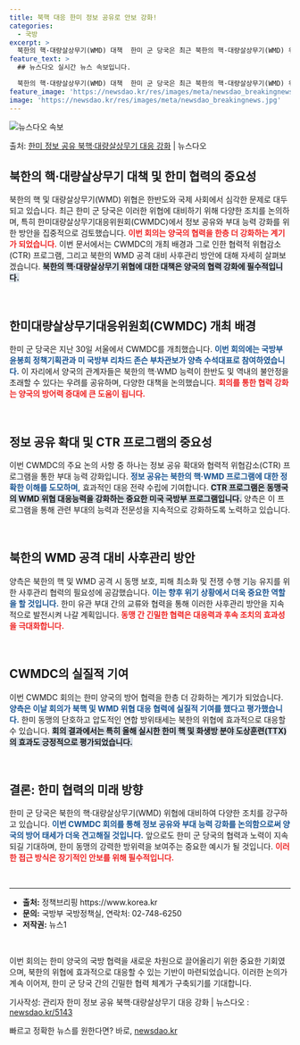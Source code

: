 ```yaml
---
title: 북핵 대응 한미 정보 공유로 안보 강화!
categories:
  - 국방
excerpt: >
  북한의 핵·대량살상무기(WMD) 대책  한미 군 당국은 최근 북한의 핵·대량살상무기(WMD) 위협에 대비하여…
feature_text: >
  ## 뉴스다오 실시간 뉴스 속보입니다.

  북한의 핵·대량살상무기(WMD) 대책  한미 군 당국은 최근 북한의 핵·대량살상무기(WMD) 위협에 대비하여…
feature_image: 'https://newsdao.kr/res/images/meta/newsdao_breakingnews.jpg'
image: 'https://newsdao.kr/res/images/meta/newsdao_breakingnews.jpg'
---
```


![뉴스다오 속보](https://newsdao.kr/res/images/meta/newsdao_breakingnews.jpg)

<p>출처: <a href="https://newsdao.kr/5143" rel="dofollow">한미 정보 공유 북핵·대량살상무기 대응 강화</a> | 뉴스다오</p>

<h2 data-ke-size="size26">북한의 핵·대량살상무기 대책 및 한미 협력의 중요성</h2>

<p data-ke-size="size16">북한의 핵 및 대량살상무기(WMD) 위협은 한반도와 국제 사회에서 심각한 문제로 대두되고 있습니다. 최근 한미 군 당국은 이러한 위협에 대비하기 위해 다양한 조치를 논의하며, 특히 한미대량살상무기대응위원회(CWMDC)에서 정보 공유와 부대 능력 강화를 위한 방안을 집중적으로 검토했습니다. <b><span style="color: #ee2323;">이번 회의는 양국의 협력을 한층 더 강화하는 계기가 되었습니다.</span></b> 이번 문서에서는 CWMDC의 개최 배경과 그로 인한 협력적 위협감소(CTR) 프로그램, 그리고 북한의 WMD 공격 대비 사후관리 방안에 대해 자세히 살펴보겠습니다. <b><span style="background-color: #21538527;">북한의 핵·대량살상무기 위협에 대한 대책은 양국의 협력 강화에 필수적입니다.</span></b></p>

<p data-ke-size="size16">&nbsp;</p>

<h2 data-ke-size="size26">한미대량살상무기대응위원회(CWMDC) 개최 배경</h2>

<p data-ke-size="size16">한미 군 당국은 지난 30일 서울에서 CWMDC를 개최했습니다. <b><span style="color: #1a5490;">이번 회의에는 국방부 윤봉희 정책기획관과 미 국방부 리차드 존슨 부차관보가 양측 수석대표로 참여하였습니다.</span></b> 이 자리에서 양국의 관계자들은 북한의 핵·WMD 능력이 한반도 및 역내의 불안정을 초래할 수 있다는 우려를 공유하며, 다양한 대책을 논의했습니다. <b><span style="color: #ee2323;">회의를 통한 협력 강화는 양국의 방어력 증대에 큰 도움이 됩니다.</span></b></p>

<p data-ke-size="size16">&nbsp;</p>

<h2 data-ke-size="size26">정보 공유 확대 및 CTR 프로그램의 중요성</h2>

<p data-ke-size="size16">이번 CWMDC의 주요 논의 사항 중 하나는 정보 공유 확대와 협력적 위협감소(CTR) 프로그램을 통한 부대 능력 강화입니다. <b><span style="color: #1a5490;">정보 공유는 북한의 핵·WMD 프로그램에 대한 정확한 이해를 도모하며,</span></b> 효과적인 대응 전략 수립에 기여합니다. <b><span style="background-color: #21538527;">CTR 프로그램은 동맹국의 WMD 위협 대응능력을 강화하는 중요한 미국 국방부 프로그램입니다.</span></b> 양측은 이 프로그램을 통해 관련 부대의 능력과 전문성을 지속적으로 강화하도록 노력하고 있습니다.</p>

<p data-ke-size="size16">&nbsp;</p>

<h2 data-ke-size="size26">북한의 WMD 공격 대비 사후관리 방안</h2>

<p data-ke-size="size16">양측은 북한의 핵 및 WMD 공격 시 동맹 보호, 피해 최소화 및 전쟁 수행 기능 유지를 위한 사후관리 협력의 필요성에 공감했습니다. <b><span style="color: #1a5490;">이는 향후 위기 상황에서 더욱 중요한 역할을 할 것입니다.</span></b> 한미 유관 부대 간의 교류와 협력을 통해 이러한 사후관리 방안을 지속적으로 발전시켜 나갈 계획입니다. <b><span style="color: #ee2323;">동맹 간 긴밀한 협력은 대응력과 후속 조치의 효과성을 극대화합니다.</span></b></p>

<p data-ke-size="size16">&nbsp;</p>

<h2 data-ke-size="size26">CWMDC의 실질적 기여</h2>

<p data-ke-size="size16">이번 CWMDC 회의는 한미 양국의 방어 협력을 한층 더 강화하는 계기가 되었습니다. <b><span style="color: #1a5490;">양측은 이날 회의가 북핵 및 WMD 위협 대응 협력에 실질적 기여를 했다고 평가했습니다.</span></b> 한미 동맹의 단호하고 압도적인 연합 방위태세는 북한의 위협에 효과적으로 대응할 수 있습니다. <b><span style="background-color: #21538527;">회의 결과에서는 특히 올해 실시한 한미 핵 및 화생방 분야 도상훈련(TTX)의 효과도 긍정적으로 평가되었습니다.</span></b></p>

<p data-ke-size="size16">&nbsp;</p>

<h2 data-ke-size="size26">결론: 한미 협력의 미래 방향</h2>

<p data-ke-size="size16">한미 군 당국은 북한의 핵·대량살상무기(WMD) 위협에 대비하여 다양한 조치를 강구하고 있습니다. <b><span style="color: #1a5490;">이번 CWMDC 회의를 통해 정보 공유와 부대 능력 강화를 논의함으로써 양국의 방어 태세가 더욱 견고해질 것입니다.</span></b> 앞으로도 한미 군 당국의 협력과 노력이 지속되길 기대하며, 한미 동맹의 강력한 방위력을 보여주는 중요한 예시가 될 것입니다. <b><span style="color: #ee2323;">이러한 접근 방식은 장기적인 안보를 위해 필수적입니다.</span></b></p>

<p data-ke-size="size16">&nbsp;</p>

<hr/>

<ul>
    <li><b>출처:</b> 정책브리핑 https://www.korea.kr</li>
    <li><b>문의:</b> 국방부 국방정책실, 연락처: 02-748-6250</li>
    <li><b>저작권:</b> 뉴스1</li>
</ul>

<p data-ke-size="size16">&nbsp;</p>

<p data-ke-size="size16">이번 회의는 한미 양국의 국방 협력을 새로운 차원으로 끌어올리기 위한 중요한 기회였으며, 북한의 위협에 효과적으로 대응할 수 있는 기반이 마련되었습니다. 이러한 논의가 계속 이어져, 한미 군 당국 간의 긴밀한 협력 체계가 구축되기를 기대합니다.</p>

<p data-ke-size="size16">기사작성: 관리자 한미 정보 공유 북핵·대량살상무기 대응 강화 | 뉴스다오  : <a href="https://newsdao.kr/5143">newsdao.kr/5143</a></p> 

빠르고 정확한 뉴스를 원한다면? 바로, <a href="https://newsdao.kr" rel="dofollow">newsdao.kr</a>


